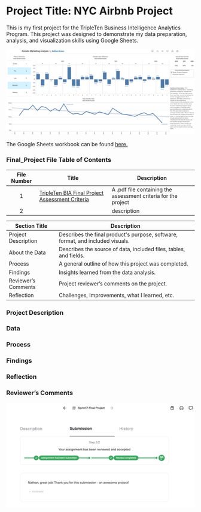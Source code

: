 ﻿# Project Title: NYC Airbnb Project

This is my first project for the TripleTen Business Intelligence Analytics Program. This project was designed to demonstrate my data preparation, analysis, and visualization skills using Google Sheets. 

[<img src="https://github.com/nbrown5071/Data_projects_TripleTen/blob/main/Final_Project/Zomato%20Marketing%20Segment%20Dashboard.png" alt="Zomato Marketing Analysis Dashboard">](https://public.tableau.com/views/zomato_17372380991730/MarketingDashboard?:language=en-US&:sid=&:redirect=auth&:display_count=n&:origin=viz_share_link)

The Google Sheets workbook can be found <a href='https://docs.google.com/spreadsheets/d/1fC8PR8QrBSSON52mFwTbQOD3YYsWF1wl_P9Ay5MvLUI/edit?gid=1885122433#gid=1885122433'><u>here</u>.</a>

### Final_Project File Table of Contents
| File Number | Title | Description |
| :-----------: | ----------- |----------- |
| 1 | [TripleTen BIA Final Project Assessment Criteria](https://github.com/nbrown5071/Data_projects_TripleTen/blob/main/Final_Project/TripleTen%20BIA%20Final%20Project%20Assessment%20Criteria.pdf) | A .pdf file containing the assessment criteria for the project | 
| 2 | []() | description | 



| Section Title | Description |
| ----------- |----------- |
| Project Description | Describes the final product's purpose, software, format, and included visuals. |
| About the Data | Describes the source of data, included files, tables, and fields. |
| Process | A general outline of how this project was completed. |
| Findings | Insights learned from the data analysis. |
| Reviewer’s Comments | Project reviewer’s comments on the project. |
| Reflection | Challenges, Improvements, what I learned, etc. | 

### Project Description 

### Data

### Process

### Findings

### Reflection


### Reviewer’s Comments

[<img src="https://github.com/nbrown5071/Data_projects_TripleTen/blob/main/Final_Project/reviewer_comments.%20png.png" alt="reviewer_comments">](https://github.com/nbrown5071/Data_projects_TripleTen/blob/main/Final_Project/reviewer_comments.%20png.png)
